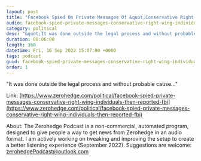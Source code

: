 ```yaml
---
layout: post
title: "Facebook Spied On Private Messages Of &quot;Conservative Right-Wing Individuals&quot;, Then Reported To FBI For Domestic Terrorism"
audio: facebook-spied-private-messages-conservative-right-wing-individuals-then-reported-fbi-0
category: political
desc: "&quot;It was done outside the legal process and without probable cause...&quot;"
duration: 00:06:00
length: 360
datetime: Fri, 16 Sep 2022 15:07:00 +0000
tags: podcast
guid: facebook-spied-private-messages-conservative-right-wing-individuals-then-reported-fbi-0
order: 1
---
```

&quot;It was done outside the legal process and without probable cause...&quot;

Link: [https://www.zerohedge.com/political/facebook-spied-private-messages-conservative-right-wing-individuals-then-reported-fbi](https://www.zerohedge.com/political/facebook-spied-private-messages-conservative-right-wing-individuals-then-reported-fbi)

About: The Zerohedge Podcast is a non-commercial, automated program, designed to give people a way to get news from Zerohedge in an audio format.  I am actively working on tweaking and improving the setup to create a better listening experience (September 2022).  Suggestions are welcome: [zerohedgePodcast@outlook.com](mailto:zerohedgePodcast@outlook.com)